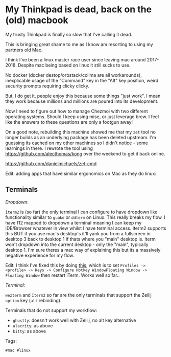 # My Thinkpad is dead, back on the (old) macbook

My trusty Thinkpad is finally so slow that I've calling it dead.

This is bringing great shame to me as I know am resorting to using my partners old Mac.

I think I've been a linux master race user since leaving mac around 2017-2018. Despite mac
being based on linux it still sucks to use. 

No docker (docker destop/orbstack/colima are all workarounds), inexplicable usage of the "Command" key in the "Alt" key position, weird security prompts requiring clicky clicky.

But, I do get it, people enjoy this because some things "just work". I mean they work because millions and millions are poured into its development.

Now I need to figure out how to manage Chezmoi with two different operating systems. Should I keep using mise, or just leverage brew. I feel like the answers to these questions are only a footgun away!

On a good note, rebuilding this machine showed me that my `zet` tool no longer builds as an underlying package has been deleted upstream. I'm guessing its cached on my other machines so I didn't notice - some learnings in there. I rewrote the tool using <https://github.com/alecthomas/kong> over the weekend to get it back online.

<https://github.com/danielmichaels/zet-cmd>

Edit: adding apps that have similar ergonomics on Mac as they do linux:

## Terminals 

*Dropdown*:

`iterm2` is (so far) the only terminal I can configure to have dropdown like functionality similar to `guake` or `ddterm` on Linux. This really 
breaks my flow. I have f12 mapped to dropdown a terminal meaning I can keep my IDE/Browser whatever in view whilst I have terminal access. Iterm2 supports this 
BUT if you use mac's desktop's it'll yank you from a fullscreen in desktop 3 back to desktop 1 if thats where you "main" desktop is. Iterm won't dropdown into 
the current desktop - only the "main", typically desktop 1. I'm sure theres a mac way of explaining this but its a massively negative experience for my flow.

Edit: I think I've fixed this by doing [this](https://gitlab.com/gnachman/iterm2/-/issues/10695#note_1267078045), which is to set `Profiles -> <profile> -> Keys -> Configure Hotkey WindowFloating Window -> Floating Window` then restart iTerm. Works well so far..

*Terminal*:

`wezterm` and `Iterm2` so far are the only terminals that support the Zellij `option` key (`alt` rebinding). 

Terminals that do not support my workflow:

- `ghostty`: doesn't work well with Zellij, no alt key alternative
- `alacrity`: as above
- `kitty`: as above 

Tags:

    #mac #linux
